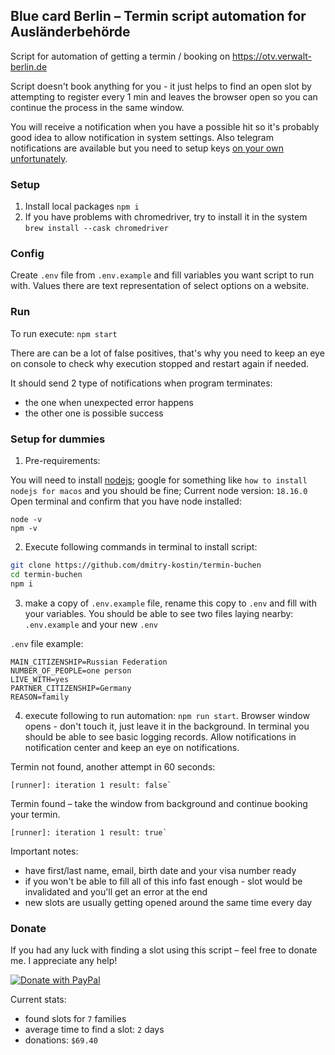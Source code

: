 ## Blue card Berlin – Termin script automation for Ausländerbehörde

Script for automation of getting a termin / booking on https://otv.verwalt-berlin.de

Script doesn't book anything for you - it just helps to find an open slot by attempting to register every 1 min and
leaves the browser open so you can continue the process in the same window.

You will receive a notification when you have a possible hit so it's probably good idea to allow notification in system
settings. Also telegram notifications are available but you need to setup keys [on your own unfortunately](./telegram.md).

### Setup

1. Install local packages `npm i`
2. If you have problems with chromedriver, try to install it in the system `brew install --cask chromedriver`

### Config

Create `.env` file from `.env.example` and fill variables you want script to run with. Values there are text
representation of select options on a website.

### Run

To run execute: `npm start`

There are can be a lot of false positives, that's why you need to keep an eye on console to check why execution stopped and restart again if needed.

It should send 2 type of notifications when program terminates:

- the one when unexpected error happens
- the other one is possible success

### Setup for dummies

1. Pre-requirements:

You will need to install [nodejs](https://nodejs.org/en); google for something like `how to install nodejs for macos` and you should be fine;
Current node version: `18.16.0`
Open terminal and confirm that you have node installed: 
```
node -v
npm -v
```

2. Execute following commands in terminal to install script:

```bash
git clone https://github.com/dmitry-kostin/termin-buchen
cd termin-buchen
npm i
```

3. make a copy of `.env.example` file, rename this copy to `.env` and fill with your variables. You should be able to see two files laying nearby: `.env.example` and your new `.env`

`.env` file example:
```
MAIN_CITIZENSHIP=Russian Federation
NUMBER_OF_PEOPLE=one person
LIVE_WITH=yes
PARTNER_CITIZENSHIP=Germany
REASON=family
```

4. execute following to run automation: `npm run start`. Browser window opens - don't touch it, just leave it in the background. In terminal you should be able to see basic logging records. Allow notifications in notification center and keep an eye on notifications.

Termin not found, another attempt in 60 seconds:
```
[runner]: iteration 1 result: false`
```

Termin found – take the window from background and continue booking your termin.
```
[runner]: iteration 1 result: true`
```

Important notes:
- have first/last name, email, birth date and your visa number ready
- if you won't be able to fill all of this info fast enough - slot would be invalidated and you'll get an error at the end
- new slots are usually getting opened around the same time every day


### Donate 

If you had any luck with finding a slot using this script – feel free to donate me. I appreciate any help!

[![Donate with PayPal](https://user-images.githubusercontent.com/1920678/205337379-d3e158a6-21be-4142-a0fb-832121b828df.png)](https://www.paypal.com/donate/?hosted_button_id=KMZYQ54GRR6WY)

Current stats: 

- found slots for `7` families 
- average time to find a slot: `2` days
- donations: `$69.40`
